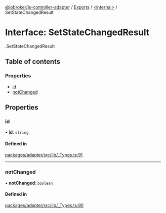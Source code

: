 [@iobroker/js-controller-adapter](../README.md) / [Exports](../modules.md) / [<internal\>](../modules/internal_.md) / SetStateChangedResult

# Interface: SetStateChangedResult

[<internal>](../modules/internal_.md).SetStateChangedResult

## Table of contents

### Properties

- [id](internal_.SetStateChangedResult.md#id)
- [notChanged](internal_.SetStateChangedResult.md#notchanged)

## Properties

### id

• **id**: `string`

#### Defined in

[packages/adapter/src/lib/_Types.ts:91](https://github.com/ioBroker/ioBroker.js-controller/blob/deec19ee/packages/adapter/src/lib/_Types.ts#L91)

___

### notChanged

• **notChanged**: `boolean`

#### Defined in

[packages/adapter/src/lib/_Types.ts:90](https://github.com/ioBroker/ioBroker.js-controller/blob/deec19ee/packages/adapter/src/lib/_Types.ts#L90)
